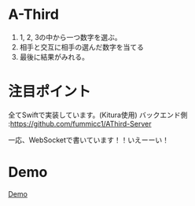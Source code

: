 # A-Third
1. 1, 2, 3の中から一つ数字を選ぶ。
2. 相手と交互に相手の選んだ数字を当てる
3. 最後に結果がみれる。

# 注目ポイント
全てSwiftで実装しています。(Kitura使用)
バックエンド側 :https://github.com/fummicc1/AThird-Server

一応、WebSocketで書いています！！いえーーい！

# Demo
[Demo](./demo.gif)
